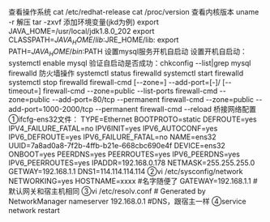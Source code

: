 查看操作系统 
    cat /etc/redhat-release
    cat /proc/version
查看内核版本 uname -r
解压 tar -zxvf 
添加环境变量(jkd为例)
    export JAVA_HOME=/usr/local/jdk1.8.0_202
    export CLASSPATH=$JAVA_HOME/lib:$JRE_HOME/lib:
    export PATH=$JAVA_HOME/bin:$PATH
设置mysql服务开机自启动 
    设置开机自启动：systemctl enable mysql
    验证自启动是否成功：chkconfig --list|grep mysql
firewalld 防火墙操作
    systemctl status firewalld
    systemctl start firewalld
    systemctl stop firewalld
    firewall-cmd [--zone=<zone>] --add-port=<port>[-<port>]/<protocol> [--timeout=<seconds>]
    firewall-cmd --zone=public --list-ports
    firewall-cmd --zone=public --add-port=80/tcp --permanent 
    firewall-cmd --zone=public --add-port=1000-2000/tcp --permanent
    firewall-cmd --reload
桥接网络配置
    ①ifcfg-ens32文件：
        TYPE=Ethernet
        BOOTPROTO=static
        DEFROUTE=yes
        IPV4_FAILURE_FATAL=no
        IPV6INIT=yes
        IPV6_AUTOCONF=yes
        IPV6_DEFROUTE=yes
        IPV6_FAILURE_FATAL=no
        NAME=ens32
        UUID=7a8ad0a8-7f2b-4ffb-b21e-668cbc690e4f
        DEVICE=ens32
        ONBOOT=yes
        PEERDNS=yes
        PEERROUTES=yes
        IPV6_PEERDNS=yes
        IPV6_PEERROUTES=yes
        IPADDR=192.168.0.178
        NETMASK=255.255.255.0
        GETWAY=192.168.1.1
        DNS1=114.114.114.114
    ②vi /etc/sysconfig/network
        NETWORKING=yes
        HOSTNAME=xxxx #名字随便了
        GATEWAY=192.168.1.1 #默认网关和宿主机相同
    ③vi /etc/resolv.conf
        # Generated by NetworkManager
        nameserver 192.168.0.1 #DNS，跟宿主一样
    ④service network restart